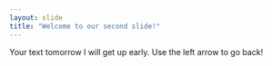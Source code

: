```yaml
---
layout: slide
title: "Welcome to our second slide!"
---
```

Your text   tomorrow I will get up early.
Use the left arrow to go back!
